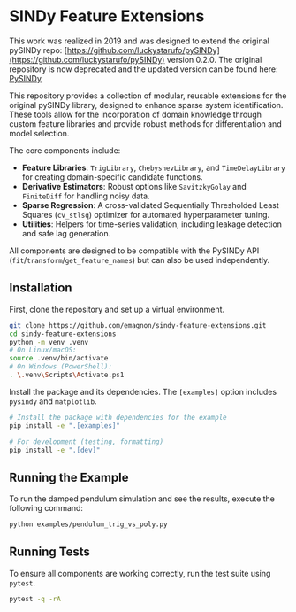 # SINDy Feature Extensions

This work was realized in 2019 and was designed to extend the original pySINDy repo: [https://github.com/luckystarufo/pySINDy](https://github.com/luckystarufo/pySINDy) version 0.2.0.
The original repository is now deprecated and the updated version can be found here: [PySINDy](https://github.com/dynamicslab/pysindy)

This repository provides a collection of modular, reusable extensions for the original pySINDy library, designed to enhance sparse system identification. These tools allow for the incorporation of domain knowledge through custom feature libraries and provide robust methods for differentiation and model selection.

The core components include:
- **Feature Libraries**: `TrigLibrary`, `ChebyshevLibrary`, and `TimeDelayLibrary` for creating domain-specific candidate functions.
- **Derivative Estimators**: Robust options like `SavitzkyGolay` and `FiniteDiff` for handling noisy data.
- **Sparse Regression**: A cross-validated Sequentially Thresholded Least Squares (`cv_stlsq`) optimizer for automated hyperparameter tuning.
- **Utilities**: Helpers for time-series validation, including leakage detection and safe lag generation.

All components are designed to be compatible with the PySINDy API (`fit`/`transform`/`get_feature_names`) but can also be used independently.

## Installation

First, clone the repository and set up a virtual environment.

```bash
git clone https://github.com/emagnon/sindy-feature-extensions.git
cd sindy-feature-extensions
python -m venv .venv
# On Linux/macOS:
source .venv/bin/activate
# On Windows (PowerShell):
. \.venv\Scripts\Activate.ps1
```

Install the package and its dependencies. The `[examples]` option includes `pysindy` and `matplotlib`.

```bash
# Install the package with dependencies for the example
pip install -e ".[examples]"

# For development (testing, formatting)
pip install -e ".[dev]"
```

## Running the Example

To run the damped pendulum simulation and see the results, execute the following command:

```bash
python examples/pendulum_trig_vs_poly.py
```

## Running Tests

To ensure all components are working correctly, run the test suite using `pytest`.

```bash
pytest -q -rA
```

